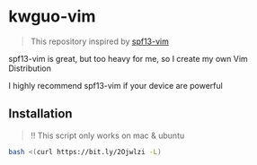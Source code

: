 # kwguo-vim

> This repository inspired by [spf13-vim](https://github.com/spf13/spf13-vim)

spf13-vim is great, but too heavy for me, so I create my own Vim Distribution

I highly recommend spf13-vim if your device are powerful

## Installation

> !! This script only works on mac & ubuntu

```bash
bash <(curl https://bit.ly/2Ojwlzi -L)
```
